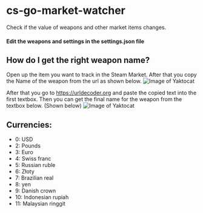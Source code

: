 # cs-go-market-watcher
Check if the value of weapons and other market items changes.

#### Edit the weapons and settings in the settings.json file

## How do I get the right weapon name?
Open up the item you want to track in the Steam Market. After that you copy the Name of the weapon from the url as shown below.
![Image of Yaktocat](https://imgur.com/1z375YO.png)


After that you go to https://urldecoder.org and paste the copied text into the first textbox. Then you can get the final name for the weapon from the textbox below. (Shown below)
![Image of Yaktocat](https://imgur.com/nI5EnZR.png)

## Currencies:
-  0: USD
-  2: Pounds
-  3: Euro
-  4: Swiss franc
-  5: Russian ruble
-  6: Złoty
-  7: Brazilian real
-  8: yen
-  9: Danish crown
-  10: Indonesian rupiah
-  11: Malaysian ringgit
